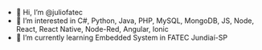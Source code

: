 - 👋 Hi, I’m @juliofatec
- 👀 I’m interested in C#, Python, Java, PHP, MySQL, MongoDB, JS, Node, React, React Native, Node-Red, Angular, Ionic
- 🌱 I’m currently learning Embedded System in FATEC Jundiaí-SP


<!---
juliofatec/juliofatec is a ✨ special ✨ repository because its `README.md` (this file) appears on your GitHub profile.
You can click the Preview link to take a look at your changes.
--->

